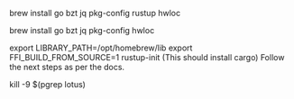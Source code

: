brew install go bzt jq pkg-config rustup hwloc

brew install go bzt jq pkg-config hwloc

export LIBRARY_PATH=/opt/homebrew/lib
export FFI_BUILD_FROM_SOURCE=1
rustup-init (This should install cargo)
Follow the next steps as per the docs.

kill -9 $(pgrep lotus)

